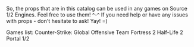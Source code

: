 So, the props that are in this catalog can be used in any games on Source 1/2 Engines. 
Feel free to use them! ^-^ 
If you need help or have any issues with props - don't hesitate to ask!
Yay! =)

Games list:
  Counter-Strike: Global Offensive
  Team Fortress 2
  Half-Life 2
  Portal 1/2
